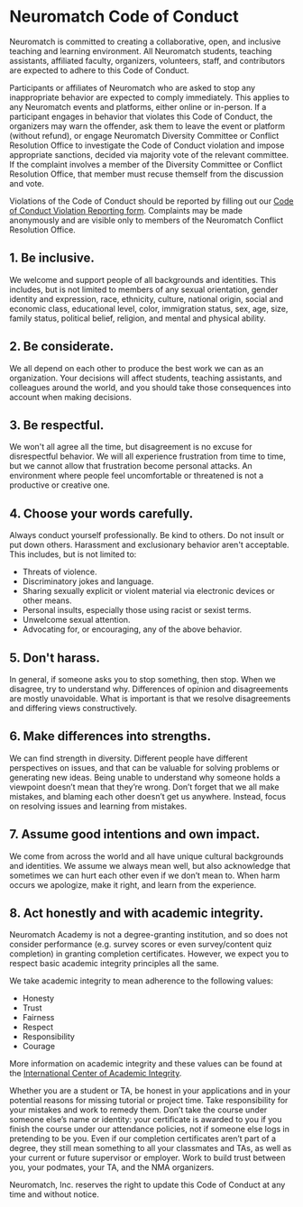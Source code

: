 
# Neuromatch Code of Conduct

Neuromatch is committed to creating a collaborative, open, and inclusive teaching and learning environment. All Neuromatch students, teaching assistants, affiliated faculty, organizers, volunteers, staff, and contributors are expected to adhere to this Code of Conduct.

Participants or affiliates of Neuromatch who are asked to stop any inappropriate behavior are expected to comply immediately. This applies to any Neuromatch events
and platforms, either online or in-person. If a participant engages in behavior that violates this Code of Conduct, the organizers may warn the offender, ask them to leave the event or platform (without refund), or engage Neuromatch Diversity Committee or Conflict Resolution Office to investigate the Code of Conduct violation and impose appropriate sanctions, decided via majority vote of the relevant committee. If the complaint involves a member of the Diversity Committee or Conflict Resolution Office, that member must recuse themself from the discussion and vote.

Violations of the Code of Conduct should be reported by filling out our [Code of Conduct Violation Reporting form](https://airtable.com/shrezDSthWPlJ4Rpy). Complaints may be made anonymously and are visible only to members of the Neuromatch Conflict Resolution Office.

## 1. Be inclusive.

We welcome and support people of all backgrounds and identities. This includes, but is not limited to members of any sexual orientation, gender identity and expression, race, ethnicity, culture, national origin, social and economic class, educational level, color, immigration status, sex, age, size, family status, political belief, religion, and mental and physical ability.

## 2. Be considerate.

We all depend on each other to produce the best work we can as an organization. Your decisions will affect students, teaching assistants, and colleagues around the world, and you should take those consequences into account when making decisions.

## 3. Be respectful.

We won't all agree all the time, but disagreement is no excuse for disrespectful behavior. We will all experience frustration from time to time, but we cannot allow that frustration become personal attacks. An environment where people feel uncomfortable or threatened is not a productive or creative one.

## 4. Choose your words carefully.

Always conduct yourself professionally. Be kind to others. Do not insult or put down others. Harassment and exclusionary behavior aren't acceptable. This includes, but is not limited to:

*   Threats of violence.
*   Discriminatory jokes and language.
*   Sharing sexually explicit or violent material via electronic devices or other means.
*   Personal insults, especially those using racist or sexist terms.
*   Unwelcome sexual attention.
*   Advocating for, or encouraging, any of the above behavior.

## 5. Don't harass.

In general, if someone asks you to stop something, then stop. When we disagree, try to understand why. Differences of opinion and disagreements are mostly unavoidable. What is important is that we resolve disagreements and differing views constructively.

## 6. Make differences into strengths.

We can find strength in diversity. Different people have different perspectives on issues, and that can be valuable for solving problems or generating new ideas. Being unable to understand why someone holds a viewpoint doesn’t mean that they’re wrong. Don’t forget that we all make mistakes, and blaming each other doesn’t get us anywhere. Instead, focus on resolving issues and learning from mistakes.

## 7. Assume good intentions and own impact.

We come from across the world and all have unique cultural backgrounds and identities. We assume we always mean well, but also acknowledge that sometimes we can hurt each other even if we don’t mean to. When harm occurs we apologize, make it right, and learn from the experience.


## 8. Act honestly and with academic integrity.

Neuromatch Academy is not a degree-granting institution, and so does not consider performance (e.g. survey scores or even survey/content quiz completion) in granting completion certificates. However, we expect you to respect basic academic integrity principles all the same. 

We take academic integrity to mean adherence to the following values:
*   Honesty
*   Trust
*   Fairness
*   Respect
*   Responsibility
*   Courage

More information on academic integrity and these values can be found at the [International Center of Academic Integrity](https://academicintegrity.org/images/pdfs/20019_ICAI-Fundamental-Values_R12.pdf).

Whether you are a student or TA, be honest in your applications and in your potential reasons for missing tutorial or project time. Take responsibility for your mistakes and work to remedy them. Don’t take the course under someone else’s name or identity: your certificate is awarded to you if you finish the course under our attendance policies, not if someone else logs in pretending to be you. Even if our completion certificates aren’t part of a degree, they still mean something to all your classmates and TAs, as well as your current or future supervisor or employer. Work to build trust between you, your podmates, your TA, and the NMA organizers.



Neuromatch, Inc. reserves the right to update this Code of Conduct at any time and without notice.



